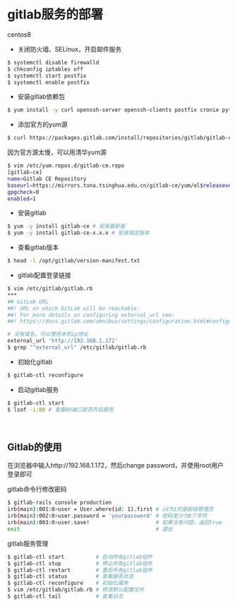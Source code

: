 # **gitlab服务的部署**

centos8

* 关闭防火墙、SELinux，开启邮件服务
```bash
$ systemctl disable firewalld
$ chkconfig iptables off
$ systemctl start postfix
$ systemctl enable postfix
```

* 安装gitlab依赖包

```bash
$ yum install -y curl openssh-server openssh-clients postfix cronie python3-policycoreutils
```

* 添加官方的yum源

```bash
$ curl https://packages.gitlab.com/install/repositories/gitlab/gitlab-ce/script.rpm.sh | sudo bash
```

因为官方源太慢，可以用清华yum源
```bash
$ vim /etc/yum.repos.d/gitlab-ce.repo
[gitlab-ce]
name=Gitlab CE Repository
baseurl=https://mirrors.tuna.tsinghua.edu.cn/gitlab-ce/yum/el$releasever/
gpgcheck=0
enabled=1
```

* 安装gitlab
```bash
$ yum -y install gitlab-ce # 安装最新版
$ yum -y install gitlab-ce-x.x.x # 安装指定版本
```

* 查看gitlab版本
```bash
$ head -l /opt/gitlab/version-manifest.txt
```

* gitlab配置登录链接
```bash
$ vim /etc/gitlab/gitlab.rb
***
## GitLab URL
##! URL on which GitLab will be reachable.
##! For more details on configuring external_url see:
##! https://docs.gitlab.com/omnibux/settings/configuration.html#configuring-the-external-url-for-gitlab

# 没有域名，可以使用本机ip地址
external_url 'http://192.168.1.172'
$ grep "^external_url" /etc/gitlab/gitlab.rb
```

* 初始化gitlab

```bash
$ gitlab-ctl reconfigure
```

* 启动gitlab服务

```bash
$ gitlab-ctl start
$ lsof -i:80 # 查看80端口是否开启服务
```

<br>

## **Gitlab的使用**

在浏览器中输入http://192.168.1.172，然后change password，并使用root用户登录即可

gitlab命令行修改密码

```bash
$ gitlab-rails console production
irb(main):001:0>user = User.where(id: 1).first # id为1的是超级管理员
irb(main):002:0>user.password = 'yourpassword' # 密码至少为8个字符
irb(main):003:0>user.save!                     # 如果没有问题，返回true
exit                                           # 退出
```

gitlab服务管理

```bash
$ gitlab-ctl start          # 启动所有gitlab组件
$ gitlab-ctl stop           # 停止所有gitlab组件
$ gitlab-ctl restart        # 重启所有gitlab组件
$ gitlab-ctl status         # 查看服务状态
$ gitlab-ctl reconfigure    # 初始化服务
$ vim /etc/gitlab/gitlab.rb # 修改默认配置文件
$ gitlab-ctl tail           # 查看日志
```

